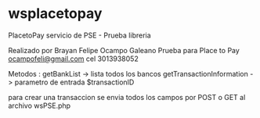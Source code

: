 # wsplacetopay
PlacetoPay servicio de PSE - Prueba libreria

Realizado por Brayan Felipe Ocampo Galeano
Prueba para Place to Pay
ocampofeli@gmail.com
cel 3013938052

Metodos : getBankList -> lista todos los bancos
getTransactionInformation -> parametro de entrada $transactionID

para crear una transaccion
se envia todos los campos por POST o GET al archivo wsPSE.php
